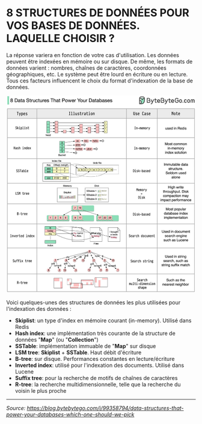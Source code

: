 # 8 STRUCTURES DE DONNÉES POUR VOS BASES DE DONNÉES. LAQUELLE CHOISIR ?

La réponse variera en fonction de votre cas d'utilisation. Les données peuvent être indexées en mémoire ou sur disque. De même, les formats de données varient : nombres, chaînes de caractères, coordonnées géographiques, etc. Le système peut être lourd en écriture ou en lecture. Tous ces facteurs influencent le choix du format d'indexation de la base de données.

![8_data_structures_that_power_your_databases.jpg](../_media/bdd/8_data_structures_that_power_your_databases.jpg ':size=700')

Voici quelques-unes des structures de données les plus utilisées pour l'indexation des données :

- **Skiplist**: un type d'index en mémoire courant (in-memory). Utilisé dans Redis
- **Hash index**: une implémentation très courante de la structure de données "**Map**" (ou "**Collection**")
- **SSTable**: implémentation immuable de "**Map**" sur disque
- **LSM tree**: **Skiplist** + **SSTable**. Haut débit d'écriture
- **B-tree**: sur disque. Performances constantes en lecture/écriture
- **Inverted index**: utilisé pour l'indexation des documents. Utilisé dans Lucene
- **Suffix tree**: pour la recherche de motifs de chaînes de caractères
- **R-tree**: la recherche multidimensionnelle, telle que la recherche du voisin le plus proche

---

_Source: https://blog.bytebytego.com/i/99358794/data-structures-that-power-your-databases-which-one-should-we-pick_
